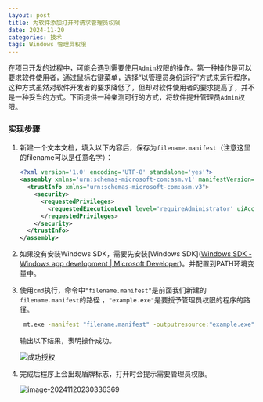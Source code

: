 ```yaml
---
layout: post
title: 为软件添加打开时请求管理员权限
date: 2024-11-20
categories: 技术
tags: Windows 管理员权限
---
```



在项目开发的过程中，可能会遇到需要使用`Admin`权限的操作。第一种操作是可以要求软件使用者，通过鼠标右键菜单，选择“以管理员身份运行”方式来运行程序，这种方式虽然对软件开发者的要求降低了，但却对软件使用者的要求提高了，并不是一种妥当的方式。下面提供一种亲测可行的方式，将软件提升管理员`Admin`权限。

### 实现步骤

1. 新建一个文本文档，填入以下内容后，保存为`filename.manifest`（注意这里的filename可以是任意名字）：

   ~~~xml
   <?xml version='1.0' encoding='UTF-8' standalone='yes'?>
   <assembly xmlns='urn:schemas-microsoft-com:asm.v1' manifestVersion='1.0'>
     <trustInfo xmlns="urn:schemas-microsoft-com:asm.v3">
       <security>
         <requestedPrivileges>
           <requestedExecutionLevel level='requireAdministrator' uiAccess='false' />
         </requestedPrivileges>
       </security>
     </trustInfo>
   </assembly>
   ~~~

2. 如果没有安装Windows SDK，需要先安装[Windows SDK]([Windows SDK - Windows app development | Microsoft Developer](https://developer.microsoft.com/en-us/windows/downloads/windows-sdk/))。并配置到PATH环境变量中。

3. 使用`cmd`执行，命令中`"filename.manifest"`是前面我们新建的`filename.manifest`的路径 ，`"example.exe"`是要授予管理员权限的程序的路径。

   ~~~cmd
    mt.exe -manifest "filename.manifest" -outputresource:"example.exe";#1
   ~~~

   输出以下结果，表明操作成功。

   ![成功授权](https://image.hanblog.fun/images/2024/11/20/35fda38946280bab310458d603e3deb3.png)

4. 完成后程序上会出现盾牌标志，打开时会提示需要管理员权限。

   ![image-20241120230336369](https://image.hanblog.fun/images/2024/11/20/image-20241120230336369.png)
